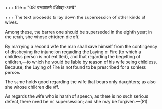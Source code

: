 +++
title = "081 वन्ध्याष्टमे ऽधिवेद्या-ऽअब्दे"

+++
The text proceeds to lay down the supersession of other kinds of wives.

Among these, the barren one should be superseded in the eighth year; in
the tenth, she whose children die off.

By marrying a second wife the man shall save himself from the
contingency of disobeying the injunction regarding the Laying of Fire
(to which a childless person is not entitled), and that regarding the
begetting of children,—to which he would be liable by reason of his wife
being childless. Because, the Laying of Fire is not found to be
prescribed for a sonless person.

The same holds good regarding the wife that bears only daughters; as
also she whose children die off.

As regards the wife who is harsh of speech, as there is no such serious
defect, there need be no supersession; and she may be forgiven.—(81)


